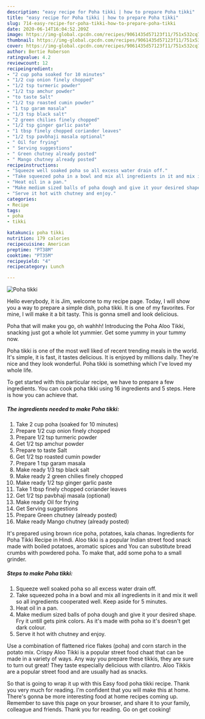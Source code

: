 ```yaml
---
description: "easy recipe for Poha tikki | how to prepare Poha tikki"
title: "easy recipe for Poha tikki | how to prepare Poha tikki"
slug: 714-easy-recipe-for-poha-tikki-how-to-prepare-poha-tikki
date: 2020-06-14T16:04:52.209Z
image: https://img-global.cpcdn.com/recipes/9061435d57123f11/751x532cq70/poha-tikki-recipe-main-photo.jpg
thumbnail: https://img-global.cpcdn.com/recipes/9061435d57123f11/751x532cq70/poha-tikki-recipe-main-photo.jpg
cover: https://img-global.cpcdn.com/recipes/9061435d57123f11/751x532cq70/poha-tikki-recipe-main-photo.jpg
author: Bertie Roberson
ratingvalue: 4.2
reviewcount: 12
recipeingredient:
- "2 cup poha soaked for 10 minutes"
- "1/2 cup onion finely chopped"
- "1/2 tsp turmeric powder"
- "1/2 tsp amchur powder"
- "to taste Salt"
- "1/2 tsp roasted cumin powder"
- "1 tsp garam masala"
- "1/3 tsp black salt"
- "2 green chilies finely chopped"
- "1/2 tsp ginger garlic paste"
- "1 tbsp finely chopped coriander leaves"
- "1/2 tsp pavbhaji masala optional"
- " Oil for frying"
- " Serving suggestions"
- " Green chutney already posted"
- " Mango chutney already posted"
recipeinstructions:
- "Squeeze well soaked poha so all excess water drain off."
- "Take squeezed poha in a bowl and mix all ingredients in it and mix it well so all ingredients cooperated well. Keep aside for 5 minutes."
- "Heat oil in a pan."
- "Make medium sized balls of poha dough and give it your desired shape. Fry it untill gets pink colors. As it&#39;s made with poha so it&#39;s doesn&#39;t get dark colour."
- "Serve it hot with chutney and enjoy."
categories:
- Recipe
tags:
- poha
- tikki

katakunci: poha tikki 
nutrition: 179 calories
recipecuisine: American
preptime: "PT38M"
cooktime: "PT35M"
recipeyield: "4"
recipecategory: Lunch

---
```



![Poha tikki](https://img-global.cpcdn.com/recipes/9061435d57123f11/751x532cq70/poha-tikki-recipe-main-photo.jpg)

Hello everybody, it is Jim, welcome to my recipe page. Today, I will show you a way to prepare a simple dish, poha tikki. It is one of my favorites. For mine, I will make it a bit tasty. This is gonna smell and look delicious.

Poha that will make you go, oh wahhh! Introducing the Poha Aloo Tikki, snacking just got a whole lot yummier. Get some yummy in your tummy now.

Poha tikki is one of the most well liked of recent trending meals in the world. It's simple, it is fast, it tastes delicious. It is enjoyed by millions daily. They're nice and they look wonderful. Poha tikki is something which I've loved my whole life.


To get started with this particular recipe, we have to prepare a few ingredients. You can cook poha tikki using 16 ingredients and 5 steps. Here is how you can achieve that.

<!--inarticleads1-->

##### The ingredients needed to make Poha tikki:

1. Take 2 cup poha (soaked for 10 minutes)
1. Prepare 1/2 cup onion finely chopped
1. Prepare 1/2 tsp turmeric powder
1. Get 1/2 tsp amchur powder
1. Prepare to taste Salt
1. Get 1/2 tsp roasted cumin powder
1. Prepare 1 tsp garam masala
1. Make ready 1/3 tsp black salt
1. Make ready 2 green chilies finely chopped
1. Make ready 1/2 tsp ginger garlic paste
1. Take 1 tbsp finely chopped coriander leaves
1. Get 1/2 tsp pavbhaji masala (optional)
1. Make ready  Oil for frying
1. Get  Serving suggestions
1. Prepare  Green chutney (already posted)
1. Make ready  Mango chutney (already posted)


It&#39;s prepared using brown rice poha, potatoes, kala chanas. Ingredients for Poha Tikki Recipe in Hindi. Aloo tikki is a popular Indian street food snack made with boiled potatoes, aromatic spices and You can substitute bread crumbs with powdered poha. To make that, add some poha to a small grinder. 

<!--inarticleads2-->

##### Steps to make Poha tikki:

1. Squeeze well soaked poha so all excess water drain off.
1. Take squeezed poha in a bowl and mix all ingredients in it and mix it well so all ingredients cooperated well. Keep aside for 5 minutes.
1. Heat oil in a pan.
1. Make medium sized balls of poha dough and give it your desired shape. Fry it untill gets pink colors. As it&#39;s made with poha so it&#39;s doesn&#39;t get dark colour.
1. Serve it hot with chutney and enjoy.


Use a combination of flattened rice flakes (poha) and corn starch in the potato mix. Crispy Aloo Tikki is a popular street food chaat that can be made in a variety of ways. Any way you prepare these tikkis, they are sure to turn out great! They taste especially delicious with cilantro. Aloo Tikkis are a popular street food and are usually had as snacks. 

So that is going to wrap it up with this Easy food poha tikki recipe. Thank you very much for reading. I'm confident that you will make this at home. There's gonna be more interesting food at home recipes coming up. Remember to save this page on your browser, and share it to your family, colleague and friends. Thank you for reading. Go on get cooking!
